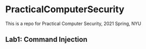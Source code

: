 # PracticalComputerSecurity
This is a repo for Practical Computer Security, 2021 Spring, NYU

## Lab1: Command Injection